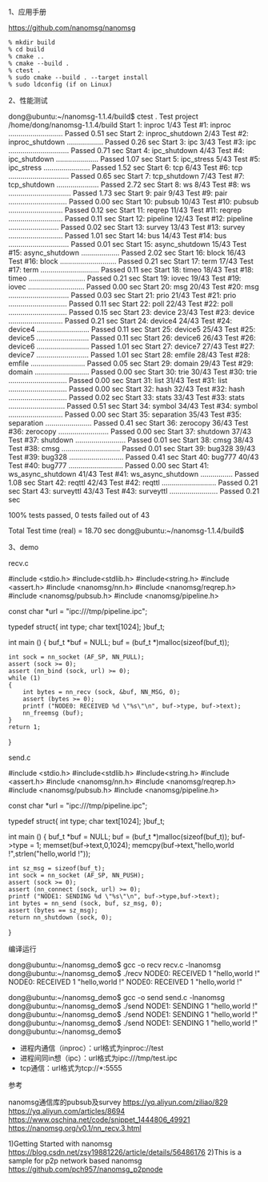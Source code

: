 1、应用手册

https://github.com/nanomsg/nanomsg

    % mkdir build
    % cd build
    % cmake ..
    % cmake --build .
    % ctest .
    % sudo cmake --build . --target install
    % sudo ldconfig (if on Linux)

2、性能测试

dong@ubuntu:~/nanomsg-1.1.4/build$ ctest .
Test project /home/dong/nanomsg-1.1.4/build
      Start  1: inproc
 1/43 Test  #1: inproc ...........................   Passed    0.51 sec
      Start  2: inproc_shutdown
 2/43 Test  #2: inproc_shutdown ..................   Passed    0.26 sec
      Start  3: ipc
 3/43 Test  #3: ipc ..............................   Passed    0.71 sec
      Start  4: ipc_shutdown
 4/43 Test  #4: ipc_shutdown .....................   Passed    1.07 sec
      Start  5: ipc_stress
 5/43 Test  #5: ipc_stress .......................   Passed    1.52 sec
      Start  6: tcp
 6/43 Test  #6: tcp ..............................   Passed    0.65 sec
      Start  7: tcp_shutdown
 7/43 Test  #7: tcp_shutdown .....................   Passed    2.72 sec
      Start  8: ws
 8/43 Test  #8: ws ...............................   Passed    1.73 sec
      Start  9: pair
 9/43 Test  #9: pair .............................   Passed    0.00 sec
      Start 10: pubsub
10/43 Test #10: pubsub ...........................   Passed    0.12 sec
      Start 11: reqrep
11/43 Test #11: reqrep ...........................   Passed    0.11 sec
      Start 12: pipeline
12/43 Test #12: pipeline .........................   Passed    0.02 sec
      Start 13: survey
13/43 Test #13: survey ...........................   Passed    1.01 sec
      Start 14: bus
14/43 Test #14: bus ..............................   Passed    0.01 sec
      Start 15: async_shutdown
15/43 Test #15: async_shutdown ...................   Passed    2.02 sec
      Start 16: block
16/43 Test #16: block ............................   Passed    0.21 sec
      Start 17: term
17/43 Test #17: term .............................   Passed    0.11 sec
      Start 18: timeo
18/43 Test #18: timeo ............................   Passed    0.21 sec
      Start 19: iovec
19/43 Test #19: iovec ............................   Passed    0.00 sec
      Start 20: msg
20/43 Test #20: msg ..............................   Passed    0.03 sec
      Start 21: prio
21/43 Test #21: prio .............................   Passed    0.11 sec
      Start 22: poll
22/43 Test #22: poll .............................   Passed    0.15 sec
      Start 23: device
23/43 Test #23: device ...........................   Passed    0.21 sec
      Start 24: device4
24/43 Test #24: device4 ..........................   Passed    0.11 sec
      Start 25: device5
25/43 Test #25: device5 ..........................   Passed    0.11 sec
      Start 26: device6
26/43 Test #26: device6 ..........................   Passed    1.01 sec
      Start 27: device7
27/43 Test #27: device7 ..........................   Passed    1.01 sec
      Start 28: emfile
28/43 Test #28: emfile ...........................   Passed    0.05 sec
      Start 29: domain
29/43 Test #29: domain ...........................   Passed    0.00 sec
      Start 30: trie
30/43 Test #30: trie .............................   Passed    0.00 sec
      Start 31: list
31/43 Test #31: list .............................   Passed    0.00 sec
      Start 32: hash
32/43 Test #32: hash .............................   Passed    0.02 sec
      Start 33: stats
33/43 Test #33: stats ............................   Passed    0.51 sec
      Start 34: symbol
34/43 Test #34: symbol ...........................   Passed    0.00 sec
      Start 35: separation
35/43 Test #35: separation .......................   Passed    0.41 sec
      Start 36: zerocopy
36/43 Test #36: zerocopy .........................   Passed    0.00 sec
      Start 37: shutdown
37/43 Test #37: shutdown .........................   Passed    0.01 sec
      Start 38: cmsg
38/43 Test #38: cmsg .............................   Passed    0.01 sec
      Start 39: bug328
39/43 Test #39: bug328 ...........................   Passed    0.41 sec
      Start 40: bug777
40/43 Test #40: bug777 ...........................   Passed    0.00 sec
      Start 41: ws_async_shutdown
41/43 Test #41: ws_async_shutdown ................   Passed    1.08 sec
      Start 42: reqttl
42/43 Test #42: reqttl ...........................   Passed    0.21 sec
      Start 43: surveyttl
43/43 Test #43: surveyttl ........................   Passed    0.21 sec

100% tests passed, 0 tests failed out of 43

Total Test time (real) =  18.70 sec
dong@ubuntu:~/nanomsg-1.1.4/build$

3、demo

recv.c

#include <stdio.h>
#include<stdlib.h>
#include<string.h>
#include <assert.h>
#include <nanomsg/nn.h>
#include <nanomsg/reqrep.h>
#include <nanomsg/pubsub.h>
#include <nanomsg/pipeline.h>

const char *url = "ipc:///tmp/pipeline.ipc";

typedef struct{
    int type;
    char text[1024];
}buf_t;

int main ()
{
    buf_t *buf = NULL;
    buf = (buf_t *)malloc(sizeof(buf_t));

    int sock = nn_socket (AF_SP, NN_PULL);
    assert (sock >= 0);
    assert (nn_bind (sock, url) >= 0);
    while (1)
    {
        int bytes = nn_recv (sock, &buf, NN_MSG, 0);
        assert (bytes >= 0);
        printf ("NODE0: RECEIVED %d \"%s\"\n", buf->type, buf->text);
        nn_freemsg (buf);
    }
    return 1;
}


send.c

#include <stdio.h>
#include<stdlib.h>
#include<string.h>
#include <assert.h>
#include <nanomsg/nn.h>
#include <nanomsg/reqrep.h>
#include <nanomsg/pubsub.h>
#include <nanomsg/pipeline.h>

const char *url = "ipc:///tmp/pipeline.ipc";

typedef struct{
    int type;
    char text[1024];
}buf_t;


int main ()
{
    buf_t *buf = NULL;
    buf = (buf_t *)malloc(sizeof(buf_t));
    buf->type = 1;
    memset(buf->text,0,1024);
    memcpy(buf->text,"hello,world !",strlen("hello,world !"));

    int sz_msg = sizeof(buf_t);
    int sock = nn_socket (AF_SP, NN_PUSH);
    assert (sock >= 0);
    assert (nn_connect (sock, url) >= 0);
    printf ("NODE1: SENDING %d \"%s\"\n", buf->type,buf->text);
    int bytes = nn_send (sock, buf, sz_msg, 0);
    assert (bytes == sz_msg);
    return nn_shutdown (sock, 0);
}


编译运行

dong@ubuntu:~/nanomsg_demo$ gcc -o recv recv.c -lnanomsg
dong@ubuntu:~/nanomsg_demo$ ./recv
NODE0: RECEIVED 1 "hello,world !"
NODE0: RECEIVED 1 "hello,world !"
NODE0: RECEIVED 1 "hello,world !"

 

dong@ubuntu:~/nanomsg_demo$ gcc -o send send.c -lnanomsg
dong@ubuntu:~/nanomsg_demo$ ./send
NODE1: SENDING 1 "hello,world !"
dong@ubuntu:~/nanomsg_demo$ ./send
NODE1: SENDING 1 "hello,world !"
dong@ubuntu:~/nanomsg_demo$ ./send
NODE1: SENDING 1 "hello,world !"
dong@ubuntu:~/nanomsg_demo$

* 进程内通信（inproc）：url格式为inproc://test
* 进程间同in想（ipc）：url格式为ipc:///tmp/test.ipc
* tcp通信：url格式为tcp://*:5555

 

参考

nanomsg通信库的pubsub及survey
https://yq.aliyun.com/ziliao/829
https://yq.aliyun.com/articles/8694
https://www.oschina.net/code/snippet_1444806_49921
https://nanomsg.org/v0.1/nn_recv.3.html

1)Getting Started with nanomsg
https://blog.csdn.net/zsy19881226/article/details/56486176
2)This is a sample for p2p network based nanomsg
https://github.com/pch957/nanomsg_p2pnode

